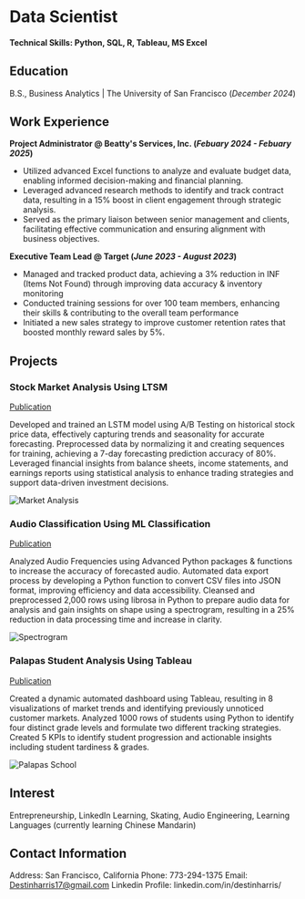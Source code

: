 # Data Scientist

#### Technical Skills: Python, SQL, R, Tableau, MS Excel

## Education			        		
B.S., Business Analytics | The University of San Francisco (_December 2024_)

## Work Experience

**Project Administrator @ Beatty's Services, Inc. (_Febuary 2024 - Febuary 2025_)**
- Utilized advanced Excel functions to analyze and evaluate budget data, enabling informed decision-making and financial planning.
- Leveraged advanced research methods to identify and track contract data, resulting in a 15% boost in client engagement through strategic analysis.
- Served as the primary liaison between senior management and clients, facilitating effective communication and ensuring alignment with business objectives.
  
**Executive Team Lead @ Target (_June 2023 - August 2023_)**
- Managed and tracked product data, achieving a 3% reduction in INF (Items Not Found) through improving data accuracy &
inventory monitoring
- Conducted training sessions for over 100 team members, enhancing their skills & contributing to the overall team performance
- Initiated a new sales strategy to improve customer retention rates that boosted monthly reward sales by 5%.

## Projects
### Stock Market Analysis Using LTSM
[Publication](https://www.mdpi.com/1424-8220/22/8/3048)

Developed and trained an LSTM model using A/B Testing on historical stock price data, effectively capturing trends and seasonality for accurate forecasting. Preprocessed data by normalizing it and creating sequences for training, achieving a 7-day forecasting prediction accuracy of 80%. Leveraged financial insights from balance sheets, income statements, and earnings reports using statistical analysis to enhance trading strategies and support data-driven investment decisions.

![Market Analysis](/assets/img/eeg_band_discovery.jpeg)

### Audio Classification Using ML Classification
[Publication](https://www.mdpi.com/1424-8220/22/11/4240)

Analyzed Audio Frequencies using Advanced Python packages & functions to increase the accuracy of forecasted audio. Automated data export process by developing a Python function to convert CSV files into JSON format, improving efficiency and data accessibility. Cleansed and preprocessed 2,000 rows using librosa in Python to prepare audio data for analysis and gain insights on shape using a spectrogram, resulting in a 25% reduction in data processing time and increase in clarity.

![Spectrogram](/assets/img/bike_study.jpeg)

### Palapas Student Analysis Using Tableau
[Publication](https://www.mdpi.com/1424-8220/22/11/4240)

Created a dynamic automated dashboard using Tableau, resulting in 8 visualizations of market trends and identifying previously unnoticed customer markets. Analyzed 1000 rows of students using Python to identify four distinct grade levels and formulate two different tracking strategies. Created 5 KPIs to identify student progression and actionable insights including student tardiness & grades.

![Palapas School](/assets/img/bike_study.jpeg)

## Interest

Entrepreneurship, LinkedIn Learning, Skating, Audio Engineering, Learning Languages (currently learning Chinese Mandarin)

## Contact Information

Address: San Francisco, California 
Phone: 773-294-1375 
Email: Destinharris17@gmail.com 
Linkedin Profile: linkedin.com/in/destinharris/ 
